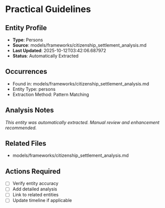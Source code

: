 # Practical Guidelines

## Entity Profile
- **Type**: Persons
- **Source**: models/frameworks/citizenship_settlement_analysis.md
- **Last Updated**: 2025-10-12T03:42:06.687972
- **Status**: Automatically Extracted

## Occurrences
- Found in: models/frameworks/citizenship_settlement_analysis.md
- Entity Type: persons
- Extraction Method: Pattern Matching

## Analysis Notes
*This entity was automatically extracted. Manual review and enhancement recommended.*

## Related Files
- models/frameworks/citizenship_settlement_analysis.md

## Actions Required
- [ ] Verify entity accuracy
- [ ] Add detailed analysis
- [ ] Link to related entities
- [ ] Update timeline if applicable

